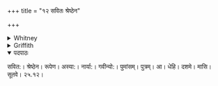 +++
title = "१२ सवितः श्रेष्ठेन"

+++

<details><summary>Whitney</summary>

### Translation
12. O Savitar ('impeller'), with best etc. etc.

### Notes
</details>

<details><summary>Griffith</summary>

Savitar, vivifier, lay within the body of this dame A male germ with the noblest form for her in the tenth month to bear.
</details>


<details open><summary>पदपाठः</summary>

सवित:। श्रेष्ठेन। रूपेण। अस्या:। नार्या:। गवीन्यो:। पुमांसम्। पुत्रम्। आ। धेहि। दशमे। मासि। सूतवे। २५.१२।
</details>